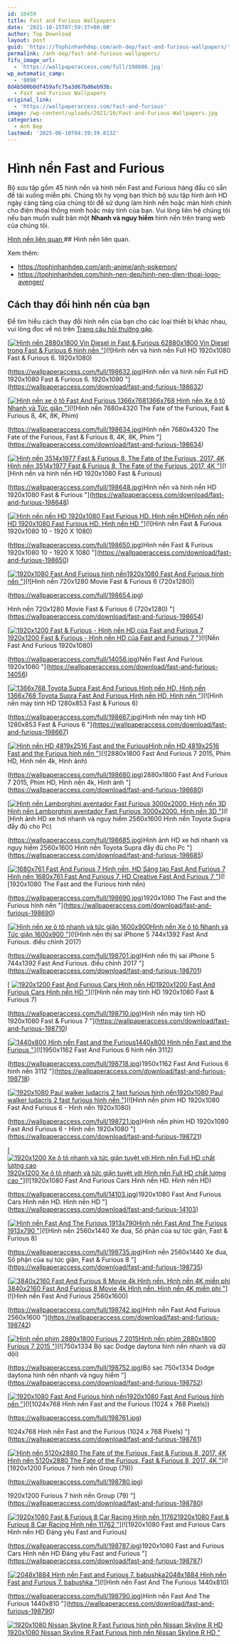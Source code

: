 ```yaml
---
id: 10459
title: Fast and Furious Wallpapers
date: '2021-10-15T07:59:37+00:00'
author: Top Download
layout: post
guid: 'https://Tophinhanhdep.com/anh-dep/fast-and-furious-wallpapers/'
permalink: /anh-dep/fast-and-furious-wallpapers/
fifu_image_url:
  - 'https://wallpaperaccess.com/full/198608.jpg'
wp_automatic_camp:
  - '8098'
8d4b500b0df459afc75a3d67bd6eb93b:
  - Fast and Furious Wallpapers
original_link:
  - 'https://wallpaperaccess.com/fast-and-furious'
image: /wp-content/uploads/2021/10/Fast-and-Furious-Wallpapers.jpg
categories:
  - Ảnh Đẹp
lastmod: '2025-06-10T04:39:39.813Z'
---
```

# Hình nền Fast and Furious

Bộ sưu tập gồm 45 hình nền và hình nền Fast and Furious hàng đầu có sẵn để tải xuống miễn phí. Chúng tôi hy vọng bạn thích bộ sưu tập hình ảnh HD ngày càng tăng của chúng tôi để sử dụng làm hình nền hoặc màn hình chính cho điện thoại thông minh hoặc máy tính của bạn. Vui lòng liên hệ chúng tôi nếu bạn muốn xuất bản một **Nhanh và nguy hiểm** hình nền trên trang web của chúng tôi.

[Hình nền liên quan ](#related) ## Hình nền liên quan.

   
 Xem thêm:

   
- <https://tophinhanhdep.com/anh-anime/anh-pokemon/>
- <https://tophinhanhdep.com/hinh-nen-dep/hinh-nen-dien-thoai-logo-avenger/>

## Cách thay đổi hình nền của bạn

Để tìm hiểu cách thay đổi hình nền của bạn cho các loại thiết bị khác nhau, vui lòng đọc về nó trên [Trang câu hỏi thường gặp](https://tophinhanhdep.com/faq/).

  
[[![Hình nền 2880x1800 Vin Diesel in Fast & Furious 6](https://wallpaperaccess.com/full/198608.jpg)2880x1800 Vin Diesel trong Fast &amp; Furious 6 hình nền "](https://wallpaperaccess.com/download/fast-and-furious-198608)](![Hình nền và hình nền Full HD 1920x1080 Fast & Furious 6.  1920x1080)

(https://wallpaperaccess.com/full/198632.jpg)Hình nền và hình nền Full HD 1920x1080 Fast &amp; Furious 6. 1920x1080 "](https://wallpaperaccess.com/download/fast-and-furious-198632)

[[![Hình nền xe ô tô Fast And Furious 1366x768](https://wallpaperaccess.com/full/198633.jpg)1366x768 Hình nền Xe ô tô Nhanh và Tức giận "](https://wallpaperaccess.com/download/fast-and-furious-198633)](![Hình nền 7680x4320 The Fate of the Furious, Fast & Furious 8, 4K, 8K, Phim)

(https://wallpaperaccess.com/full/198634.jpg)Hình nền 7680x4320 The Fate of the Furious, Fast &amp; Furious 8, 4K, 8K, Phim "](https://wallpaperaccess.com/download/fast-and-furious-198634)

[[![Hình nền 3514x1977 Fast & Furious 8, The Fate of the Furious, 2017, 4K](https://wallpaperaccess.com/full/198647.jpg)Hình nền 3514x1977 Fast &amp; Furious 8, The Fate of the Furious, 2017, 4K "](https://wallpaperaccess.com/download/fast-and-furious-198647)](![Hình nền và hình nền HD 1920x1080 Fast & Furious)

(https://wallpaperaccess.com/full/198648.jpg)Hình nền và hình nền HD 1920x1080 Fast &amp; Furious "](https://wallpaperaccess.com/download/fast-and-furious-198648)

[[![Hình nền nền HD 1920x1080 Fast Furious HD.  Hình nền HD](https://wallpaperaccess.com/full/198649.jpg)Hình nền nền HD 1920x1080 Fast Furious HD. Hình nền HD "](https://wallpaperaccess.com/download/fast-and-furious-198649)](![Hình nền Fast & Furious 1920x1080 10 - 1920 X 1080)

(https://wallpaperaccess.com/full/198650.jpg)Hình nền Fast &amp; Furious 1920x1080 10 - 1920 X 1080 "](https://wallpaperaccess.com/download/fast-and-furious-198650)

 [[![1920x1080 Fast And Furious hình nền](https://wallpaperaccess.com/full/198652.jpg)1920x1080 Fast And Furious hình nền "](https://wallpaperaccess.com/download/fast-and-furious-198652)](![Hình nền 720x1280 Movie Fast & Furious 6 (720x1280))

(https://wallpaperaccess.com/full/198654.jpg)

Hình nền 720x1280 Movie Fast &amp; Furious 6 (720x1280) "](https://wallpaperaccess.com/download/fast-and-furious-198654)

[[![1920x1200 Fast & Furious - Hình nền HD của Fast and Furious 7](https://wallpaperaccess.com/full/198656.jpg)1920x1200 Fast &amp; Furious - Hình nền HD của Fast and Furious 7 "](https://wallpaperaccess.com/download/fast-and-furious-198656)](![Nền Fast And Furious 1920x1080)

(https://wallpaperaccess.com/full/14056.jpg)Nền Fast And Furious 1920x1080 "](https://wallpaperaccess.com/download/fast-and-furious-14056)

[[![1366x768 Toyota Supra Fast And Furious Hình nền HD, Hình nền](https://wallpaperaccess.com/full/198660.jpg)1366x768 Toyota Supra Fast And Furious Hình nền HD, Hình nền "](https://wallpaperaccess.com/download/fast-and-furious-198660)](![Hình nền máy tính HD 1280x853 Fast & Furious 6)

(https://wallpaperaccess.com/full/198667.jpg)Hình nền máy tính HD 1280x853 Fast &amp; Furious 6 "](https://wallpaperaccess.com/download/fast-and-furious-198667)

[[![Hình nền HD 4819x2516 Fast and the Furious](https://wallpaperaccess.com/full/198670.jpg)Hình nền HD 4819x2516 Fast and the Furious hình nền "](https://wallpaperaccess.com/download/fast-and-furious-198670)](![2880x1800 Fast And Furious 7 2015, Phim HD, Hình nền 4k, Hình ảnh)

(https://wallpaperaccess.com/full/198680.jpg)2880x1800 Fast And Furious 7 2015, Phim HD, Hình nền 4k, Hình ảnh "](https://wallpaperaccess.com/download/fast-and-furious-198680)

[[![Hình nền Lamborghini aventador Fast Furious 3000x2000.  Hình nền 3D](https://wallpaperaccess.com/full/198684.jpg)Hình nền Lamborghini aventador Fast Furious 3000x2000. Hình nền 3D "](https://wallpaperaccess.com/download/fast-and-furious-198684)](![Hình ảnh HD xe hơi nhanh và nguy hiểm 2560x1600 Hình nền Toyota Supra đầy đủ cho Pc)

(https://wallpaperaccess.com/full/198685.jpg)Hình ảnh HD xe hơi nhanh và nguy hiểm 2560x1600 Hình nền Toyota Supra đầy đủ cho Pc "](https://wallpaperaccess.com/download/fast-and-furious-198685)

[[![1680x761 Fast And Furious 7 Hình nền, HD Sáng tạo Fast And Furious 7](https://wallpaperaccess.com/full/198687.jpg)Hình nền 1680x761 Fast And Furious 7, HD Creative Fast And Furious 7 "](https://wallpaperaccess.com/download/fast-and-furious-198687)](![1920x1080 The Fast and the Furious hình nền)

(https://wallpaperaccess.com/full/198690.jpg)1920x1080 The Fast and the Furious hình nền "](https://wallpaperaccess.com/download/fast-and-furious-198690)

[[![Hình nền xe ô tô nhanh và tức giận 1600x900](https://wallpaperaccess.com/full/14058.jpg)Hình nền Xe ô tô Nhanh và Tức giận 1600x900 "](https://wallpaperaccess.com/download/fast-and-furious-14058)](![Hình nền thị sai iPhone 5 744x1392 Fast And Furious.  điều chỉnh 2017)

(https://wallpaperaccess.com/full/198701.jpg)Hình nền thị sai iPhone 5 744x1392 Fast And Furious. điều chỉnh 2017 "](https://wallpaperaccess.com/download/fast-and-furious-198701)

[ [![1920x1200 Fast And Furious Cars Hình nền HD](https://wallpaperaccess.com/full/198708.jpg)1920x1200 Fast And Furious Cars Hình nền HD "](https://wallpaperaccess.com/download/fast-and-furious-198708)](![Hình nền máy tính HD 1920x1080 Fast & Furious 7)

(https://wallpaperaccess.com/full/198710.jpg)Hình nền máy tính HD 1920x1080 Fast &amp; Furious 7 "](https://wallpaperaccess.com/download/fast-and-furious-198710)

[[![1440x800 Hình nền Fast and the Furious](https://wallpaperaccess.com/full/198715.jpg)1440x800 Hình nền Fast and the Furious "](https://wallpaperaccess.com/download/fast-and-furious-198715)](![1950x1162 Fast And Furious 6 hình nền 3112)

(https://wallpaperaccess.com/full/198718.jpg)1950x1162 Fast And Furious 6 hình nền 3112 "](https://wallpaperaccess.com/download/fast-and-furious-198718)

[[![1920x1080 Paul walker ludacris 2 fast furious hình nền](https://wallpaperaccess.com/full/198719.jpg)1920x1080 Paul walker ludacris 2 fast furious hình nền "](https://wallpaperaccess.com/download/fast-and-furious-198719)](![Hình nền phim HD 1920x1080 Fast And Furious 6 - Hình nền 1920x1080)

(https://wallpaperaccess.com/full/198721.jpg)Hình nền phim HD 1920x1080 Fast And Furious 6 - Hình nền 1920x1080 "](https://wallpaperaccess.com/download/fast-and-furious-198721)

[[![1920x1200 Xe ô tô nhanh và tức giận tuyệt vời Hình nền Full HD chất lượng cao](https://wallpaperaccess.com/full/14067.jpg)1920x1200 Xe ô tô nhanh và tức giận tuyệt vời Hình nền Full HD chất lượng cao "](https://wallpaperaccess.com/download/fast-and-furious-14067)](![1920x1080 Fast And Furious Cars Hình nền HD.  Hình nền HD)

(https://wallpaperaccess.com/full/14103.jpg)1920x1080 Fast And Furious Cars Hình nền HD. Hình nền HD "](https://wallpaperaccess.com/download/fast-and-furious-14103)

[[![Hình nền Fast And The Furious 1913x790](https://wallpaperaccess.com/full/198725.jpg)Hình nền Fast And The Furious 1913x790 "](https://wallpaperaccess.com/download/fast-and-furious-198725)](![Hình nền 2560x1440 Xe đua, Số phận của sự tức giận, Fast & Furious 8)

(https://wallpaperaccess.com/full/198735.jpg)Hình nền 2560x1440 Xe đua, Số phận của sự tức giận, Fast &amp; Furious 8 "](https://wallpaperaccess.com/download/fast-and-furious-198735)

[[![3840x2160 Fast And Furious 8 Movie 4k Hình nền.  Hình nền 4K miễn phí](https://wallpaperaccess.com/full/198738.jpg)3840x2160 Fast And Furious 8 Movie 4k Hình nền. Hình nền 4K miễn phí "](https://wallpaperaccess.com/download/fast-and-furious-198738)](![Hình nền Fast And Furious 2560x1600)

(https://wallpaperaccess.com/full/198742.jpg)Hình nền Fast And Furious 2560x1600 "](https://wallpaperaccess.com/download/fast-and-furious-198742)

[[![Hình nền phim 2880x1800 Furious 7 2015](https://wallpaperaccess.com/full/198746.jpg)Hình nền phim 2880x1800 Furious 7 2015 "](https://wallpaperaccess.com/download/fast-and-furious-198746)](![750x1334 Bộ sạc Dodge daytona hình nền nhanh và dữ dội)

(https://wallpaperaccess.com/full/198752.jpg)Bộ sạc 750x1334 Dodge daytona hình nền nhanh và nguy hiểm "](https://wallpaperaccess.com/download/fast-and-furious-198752)

[[![1920x1080 Fast And Furious hình nền](https://wallpaperaccess.com/full/198755.jpg)1920x1080 Fast And Furious hình nền "](https://wallpaperaccess.com/download/fast-and-furious-198755)](![1024x768 Hình nền Fast and the Furious (1024 x 768 Pixels))

(https://wallpaperaccess.com/full/198761.jpg)

1024x768 Hình nền Fast and the Furious (1024 x 768 Pixels) "](https://wallpaperaccess.com/download/fast-and-furious-198761)

[[![Hình nền 5120x2880 The Fate of the Furious, Fast & Furious 8, 2017, 4K](https://wallpaperaccess.com/full/198765.jpg)Hình nền 5120x2880 The Fate of the Furious, Fast &amp; Furious 8, 2017, 4K "](https://wallpaperaccess.com/download/fast-and-furious-198765)](![1920x1200 Furious 7 hình nền Group (79))

(https://wallpaperaccess.com/full/198780.jpg)

1920x1200 Furious 7 hình nền Group (79) "](https://wallpaperaccess.com/download/fast-and-furious-198780)

[[![1920x1080 Fast & Furious 8 Car Racing Hình nền 11762](https://wallpaperaccess.com/full/14071.jpg)1920x1080 Fast &amp; Furious 8 Car Racing Hình nền 11762 "](https://wallpaperaccess.com/download/fast-and-furious-14071)](![1920x1080 Fast and Furious Cars Hình nền HD Đáng yêu Fast and Furious)

(https://wallpaperaccess.com/full/198787.jpg)1920x1080 Fast and Furious Cars Hình nền HD Đáng yêu Fast and Furious "](https://wallpaperaccess.com/download/fast-and-furious-198787)

[[![2048x1884 Hình nền Fast and Furious 7.  babushka](https://wallpaperaccess.com/full/198788.jpg)2048x1884 Hình nền Fast and Furious 7. babushka "](https://wallpaperaccess.com/download/fast-and-furious-198788)](![Hình nền Fast And The Furious 1440x810)

(https://wallpaperaccess.com/full/198790.jpg)Hình nền Fast And The Furious 1440x810 "](https://wallpaperaccess.com/download/fast-and-furious-198790)

[![1920x1080 Nissan Skyline R Fast Furious hình nền Nissan Skyline R HD](https://wallpaperaccess.com/full/198793.jpg)1920x1080 Nissan Skyline R Fast Furious hình nền Nissan Skyline R HD "](https://wallpaperaccess.com/download/fast-and-furious-198793)
